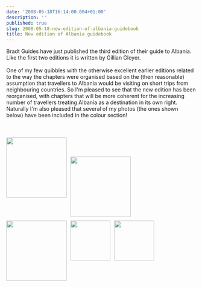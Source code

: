 ```yaml
---
date: '2008-05-18T16:14:00.004+01:00'
description: ''
published: true
slug: 2008-05-18-new-edition-of-albania-guidebook
title: New edition of Albania guidebook
---
```


Bradt Guides have just published the third edition of their guide to Albania. Like the first two editions it is written by Gillian Gloyer.<br />
<br />
One of my few quibbles with the otherwise excellent earlier editions related to the way the chapters were organised based on the (then reasonable) assumption that travellers to Albania would be visiting on short trips from neighbouring countries. So I'm pleased to see that the new edition has been reorganised, with chapters that will be more coherent for the increasing number of travellers treating Albania as a destination in its own right. Naturally I'm also pleased that several of my photos (the ones shown below) have been included in the colour section!<br />
<br />
<br />
<br />
<a href="http://www.pbase.com/alangrant/image/68496981"><img alt="" border="0" src="http://www.pbase.com/alangrant/image/68496981/small.jpg" style="margin: 0pt 10px 10px 0pt; float: left; cursor: pointer; width: 160px;" /></a><br />
<br />
<br />
<a href="http://www.pbase.com/alangrant/image/68496983"><img alt="" border="0" src="http://www.pbase.com/alangrant/image/68496983/small.jpg" style="margin: 0pt 10px 10px 0pt; float: left; cursor: pointer; width: 160px;" /></a><br />
<br />
<br />
<a href="http://www.pbase.com/alangrant/image/68497815"><img alt="" border="0" src="http://www.pbase.com/alangrant/image/68497815/small.jpg" style="margin: 0pt 10px 10px 0pt; float: left; cursor: pointer; width: 160px;" /></a><br />
<br />
<br />
<a href="http://www.pbase.com/alangrant/image/68497396"><img alt="" border="0" src="http://www.pbase.com/alangrant/image/68497396/small.jpg" style="margin: 0pt 10px 10px 0pt; float: left; cursor: pointer; width: 106px;" /></a><br />
<br />
<br />
<a href="http://www.pbase.com/alangrant/image/68497833"><img alt="" border="0" src="http://www.pbase.com/alangrant/image/68497833/small.jpg" style="margin: 0pt 10px 10px 0pt; float: left; cursor: pointer; width: 106px;" /></a>